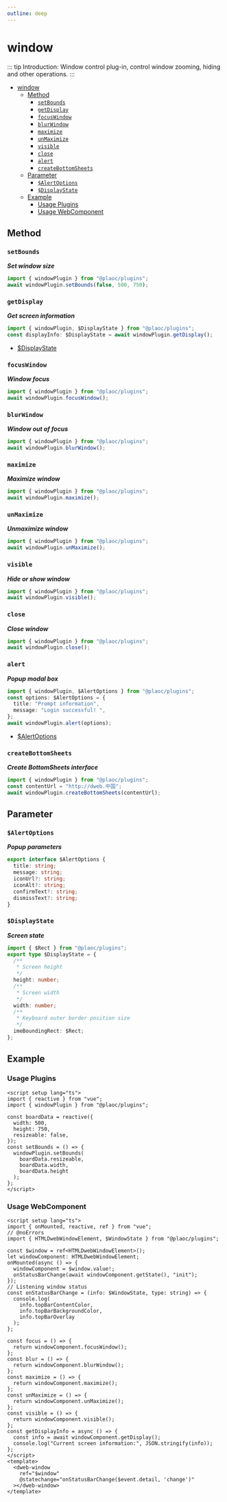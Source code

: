 ```yaml
---
outline: deep
---
```


# window

<Badges name="@plaoc/plugins" />
<Platform supports="iOS,Android,MacOS,Windows" />

::: tip Introduction:
Window control plug-in, control window zooming, hiding and other operations.
:::

- [window](#window)
  - [Method](#method)
    - [`setBounds`](#setbounds)
    - [`getDisplay`](#getdisplay)
    - [`focusWindow`](#focuswindow)
    - [`blurWindow`](#blurwindow)
    - [`maximize`](#maximize)
    - [`unMaximize`](#unmaximize)
    - [`visible`](#visible)
    - [`close`](#close)
    - [`alert`](#alert)
    - [`createBottomSheets`](#createbottomsheets)
  - [Parameter](#parameter)
    - [`$AlertOptions`](#alertoptions)
    - [`$DisplayState`](#displaystate)
  - [Example](#example)
    - [Usage Plugins](#usage-plugins)
    - [Usage WebComponent](#usage-webcomponent)

## Method

### `setBounds`

**_Set window size_**

```ts twoslash
import { windowPlugin } from "@plaoc/plugins";
await windowPlugin.setBounds(false, 500, 750);
```

### `getDisplay`

**_Get screen information_**

```ts twoslash
import { windowPlugin, $DisplayState } from "@plaoc/plugins";
const displayInfo: $DisplayState = await windowPlugin.getDisplay();
```

- [$DisplayState](#displaystate)

### `focusWindow`

**_Window focus_**

```ts twoslash
import { windowPlugin } from "@plaoc/plugins";
await windowPlugin.focusWindow();
```

### `blurWindow`

**_Window out of focus_**

```ts twoslash
import { windowPlugin } from "@plaoc/plugins";
await windowPlugin.blurWindow();
```

### `maximize`

**_Maximize window_**

```ts twoslash
import { windowPlugin } from "@plaoc/plugins";
await windowPlugin.maximize();
```

### `unMaximize`

**_Unmaximize window_**

```ts twoslash
import { windowPlugin } from "@plaoc/plugins";
await windowPlugin.unMaximize();
```

### `visible`

**_Hide or show window_**

```ts twoslash
import { windowPlugin } from "@plaoc/plugins";
await windowPlugin.visible();
```

### `close`

**_Close window_**

```ts twoslash
import { windowPlugin } from "@plaoc/plugins";
await windowPlugin.close();
```

### `alert`

**_Popup modal box_**

```ts twoslash
import { windowPlugin, $AlertOptions } from "@plaoc/plugins";
const options: $AlertOptions = {
  title: "Prompt information",
  message: "Login successful! ",
};
await windowPlugin.alert(options);
```

- [$AlertOptions](#alertoptions)

### `createBottomSheets`

**_Create BottomSheets interface_**

```ts twoslash
import { windowPlugin } from "@plaoc/plugins";
const contentUrl = "http://dweb.中国";
await windowPlugin.createBottomSheets(contentUrl);
```

## Parameter

### `$AlertOptions`

**_Popup parameters_**

```ts twoslash
export interface $AlertOptions {
  title: string;
  message: string;
  iconUrl?: string;
  iconAlt?: string;
  confirmText?: string;
  dismissText?: string;
}
```

### `$DisplayState`

**_Screen state_**

```ts twoslash
import { $Rect } from "@plaoc/plugins";
export type $DisplayState = {
  /**
   * Screen height
   */
  height: number;
  /**
   * Screen width
   */
  width: number;
  /**
   * Keyboard outer border position size
   */
  imeBoundingRect: $Rect;
};
```

## Example

### Usage Plugins

```vue twoslash
<script setup lang="ts">
import { reactive } from "vue";
import { windowPlugin } from "@plaoc/plugins";

const boardData = reactive({
  width: 500,
  height: 750,
  resizeable: false,
});
const setBounds = () => {
  windowPlugin.setBounds(
    boardData.resizeable,
    boardData.width,
    boardData.height
  );
};
</script>
```

### Usage WebComponent

```vue twoslash
<script setup lang="ts">
import { onMounted, reactive, ref } from "vue";
// @noErrors
import { HTMLDwebWindowElement, $WindowState } from "@plaoc/plugins";

const $window = ref<HTMLDwebWindowElement>();
let windowComponent: HTMLDwebWindowElement;
onMounted(async () => {
  windowComponent = $window.value!;
  onStatusBarChange(await windowComponent.getState(), "init");
});
// Listening window status
const onStatusBarChange = (info: $WindowState, type: string) => {
  console.log(
    info.topBarContentColor,
    info.topBarBackgroundColor,
    info.topBarOverlay
  );
};

const focus = () => {
  return windowComponent.focusWindow();
};
const blur = () => {
  return windowComponent.blurWindow();
};
const maximize = () => {
  return windowComponent.maximize();
};
const unMaximize = () => {
  return windowComponent.unMaximize();
};
const visible = () => {
  return windowComponent.visible();
};
const getDisplayInfo = async () => {
  const info = await windowComponent.getDisplay();
  console.log("Current screen information:", JSON.stringify(info));
};
</script>
<template>
  <dweb-window
    ref="$window"
    @statechange="onStatusBarChange($event.detail, 'change')"
  ></dweb-window>
</template>
```
